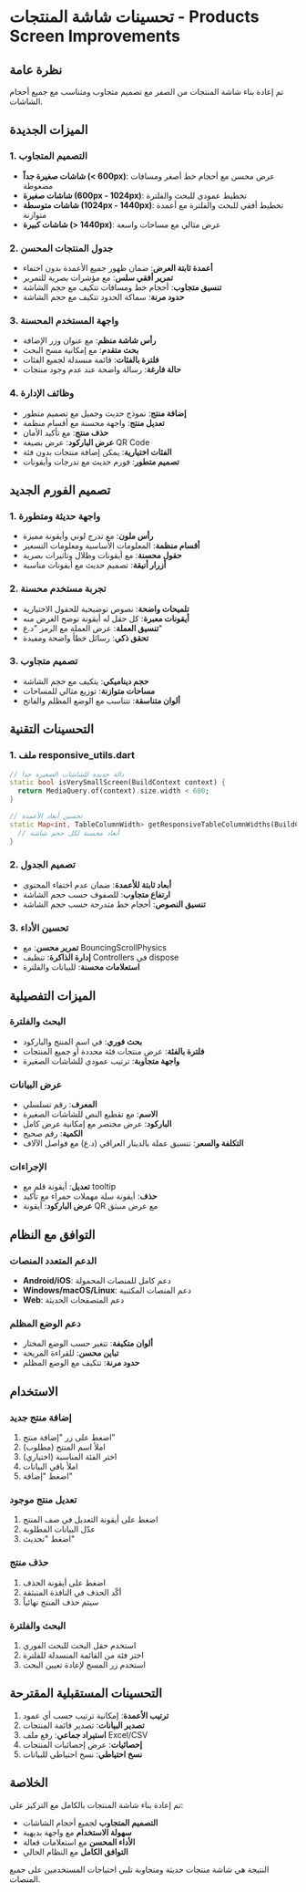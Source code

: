 # تحسينات شاشة المنتجات - Products Screen Improvements

## نظرة عامة
تم إعادة بناء شاشة المنتجات من الصفر مع تصميم متجاوب ومتناسب مع جميع أحجام الشاشات.

## الميزات الجديدة

### 1. التصميم المتجاوب
- **شاشات صغيرة جداً (< 600px)**: عرض محسن مع أحجام خط أصغر ومسافات مضغوطة
- **شاشات صغيرة (600px - 1024px)**: تخطيط عمودي للبحث والفلترة
- **شاشات متوسطة (1024px - 1440px)**: تخطيط أفقي للبحث والفلترة مع أعمدة متوازنة
- **شاشات كبيرة (> 1440px)**: عرض مثالي مع مساحات واسعة

### 2. جدول المنتجات المحسن
- **أعمدة ثابتة العرض**: ضمان ظهور جميع الأعمدة بدون اختفاء
- **تمرير أفقي سلس**: مع مؤشرات بصرية للتمرير
- **تنسيق متجاوب**: أحجام خط ومسافات تتكيف مع حجم الشاشة
- **حدود مرنة**: سماكة الحدود تتكيف مع حجم الشاشة

### 3. واجهة المستخدم المحسنة
- **رأس شاشة منظم**: مع عنوان وزر الإضافة
- **بحث متقدم**: مع إمكانية مسح البحث
- **فلترة بالفئات**: قائمة منسدلة لجميع الفئات
- **حالة فارغة**: رسالة واضحة عند عدم وجود منتجات

### 4. وظائف الإدارة
- **إضافة منتج**: نموذج حديث وجميل مع تصميم متطور
- **تعديل منتج**: واجهة محسنة مع أقسام منظمة
- **حذف منتج**: مع تأكيد الأمان
- **عرض الباركود**: عرض بصيغة QR Code
- **الفئات اختيارية**: يمكن إضافة منتجات بدون فئة
- **تصميم متطور**: فورم حديث مع تدرجات وأيقونات

## تصميم الفورم الجديد

### 1. واجهة حديثة ومتطورة
- **رأس ملون**: مع تدرج لوني وأيقونة مميزة
- **أقسام منظمة**: المعلومات الأساسية ومعلومات التسعير
- **حقول محسنة**: مع أيقونات وظلال وتأثيرات بصرية
- **أزرار أنيقة**: تصميم حديث مع أيقونات مناسبة

### 2. تجربة مستخدم محسنة
- **تلميحات واضحة**: نصوص توضيحية للحقول الاختيارية
- **أيقونات معبرة**: كل حقل له أيقونة توضح الغرض منه
- **تنسيق العملة**: عرض العملة مع الرمز "د.ع"
- **تحقق ذكي**: رسائل خطأ واضحة ومفيدة

### 3. تصميم متجاوب
- **حجم ديناميكي**: يتكيف مع حجم الشاشة
- **مساحات متوازنة**: توزيع مثالي للمساحات
- **ألوان متناسقة**: تتناسب مع الوضع المظلم والفاتح

## التحسينات التقنية

### 1. ملف responsive_utils.dart
```dart
// دالة جديدة للشاشات الصغيرة جداً
static bool isVerySmallScreen(BuildContext context) {
  return MediaQuery.of(context).size.width < 600;
}

// تحسين أبعاد الأعمدة
static Map<int, TableColumnWidth> getResponsiveTableColumnWidths(BuildContext context) {
  // أبعاد محسنة لكل حجم شاشة
}
```

### 2. تصميم الجدول
- **أبعاد ثابتة للأعمدة**: ضمان عدم اختفاء المحتوى
- **ارتفاع متجاوب**: للصفوف حسب حجم الشاشة
- **تنسيق النصوص**: أحجام خط متدرجة حسب حجم الشاشة

### 3. تحسين الأداء
- **تمرير محسن**: مع BouncingScrollPhysics
- **إدارة الذاكرة**: تنظيف Controllers في dispose
- **استعلامات محسنة**: للبيانات والفلترة

## الميزات التفصيلية

### البحث والفلترة
- **بحث فوري**: في اسم المنتج والباركود
- **فلترة بالفئة**: عرض منتجات فئة محددة أو جميع المنتجات
- **واجهة متجاوبة**: ترتيب عمودي للشاشات الصغيرة

### عرض البيانات
- **المعرف**: رقم تسلسلي
- **الاسم**: مع تقطيع النص للشاشات الصغيرة
- **الباركود**: عرض مختصر مع إمكانية عرض كامل
- **الكمية**: رقم صحيح
- **التكلفة والسعر**: تنسيق عملة بالدينار العراقي (د.ع) مع فواصل الآلاف

### الإجراءات
- **تعديل**: أيقونة قلم مع tooltip
- **حذف**: أيقونة سلة مهملات حمراء مع تأكيد
- **عرض الباركود**: أيقونة QR مع عرض منبثق

## التوافق مع النظام

### الدعم المتعدد المنصات
- **Android/iOS**: دعم كامل للمنصات المحمولة
- **Windows/macOS/Linux**: دعم المنصات المكتبية
- **Web**: دعم المتصفحات الحديثة

### دعم الوضع المظلم
- **ألوان متكيفة**: تتغير حسب الوضع المختار
- **تباين محسن**: للقراءة المريحة
- **حدود مرنة**: تتكيف مع الوضع المظلم

## الاستخدام

### إضافة منتج جديد
1. اضغط على زر "إضافة منتج"
2. املأ اسم المنتج (مطلوب)
3. اختر الفئة المناسبة (اختياري)
4. املأ باقي البيانات
5. اضغط "إضافة"

### تعديل منتج موجود
1. اضغط على أيقونة التعديل في صف المنتج
2. عدّل البيانات المطلوبة
3. اضغط "تحديث"

### حذف منتج
1. اضغط على أيقونة الحذف
2. أكّد الحذف في النافذة المنبثقة
3. سيتم حذف المنتج نهائياً

### البحث والفلترة
1. استخدم حقل البحث للبحث الفوري
2. اختر فئة من القائمة المنسدلة للفلترة
3. استخدم زر المسح لإعادة تعيين البحث

## التحسينات المستقبلية المقترحة

1. **ترتيب الأعمدة**: إمكانية ترتيب حسب أي عمود
2. **تصدير البيانات**: تصدير قائمة المنتجات
3. **استيراد جماعي**: رفع ملف Excel/CSV
4. **إحصائيات**: عرض إحصائيات المنتجات
5. **نسخ احتياطي**: نسخ احتياطي للبيانات

## الخلاصة

تم إعادة بناء شاشة المنتجات بالكامل مع التركيز على:
- **التصميم المتجاوب** لجميع أحجام الشاشات
- **سهولة الاستخدام** مع واجهة بديهية
- **الأداء المحسن** مع استعلامات فعالة
- **التوافق الكامل** مع النظام الحالي

النتيجة هي شاشة منتجات حديثة ومتجاوبة تلبي احتياجات المستخدمين على جميع المنصات.
